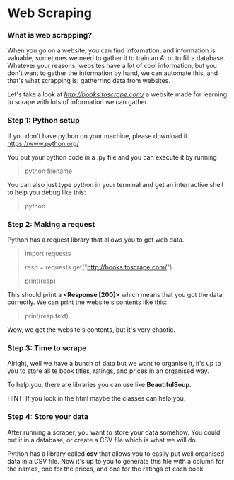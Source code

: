 # Web Scraping

### What is web scrapping?

When you go on a website, you can find information, and information is valuable, sometimes we need to gather it to train an AI or to fill a database. Whatever your reasons, websites have a lot of cool information, but you don't want to gather the information by hand, we can automate this, and that's what scrapping is: gatherring data from websites.

Let's take a look at *http://books.toscrape.com/* a website made for learning to scrape with lots of information we can gather.

### Step 1: Python setup

If you don't have python on your machine, please download it. https://www.python.org/

You put your python code in a .py file and you can execute it by running

> python filename

You can also just type python in your terminal and get an interractive shell to help you debug like this:

> python

### Step 2: Making a request

Python has a request library that allows you to get web data.

> import requests
>
> resp = requests.get("http://books.toscrape.com/")
>
> print(resp)

This should print a **<Response [200]>** which means that you got the data correctly. We can print the website's contents like this:

> print(resp.text)

Wow, we got the website's contents, but it's very chaotic.

### Step 3: Time to scrape

Alright, well we have a bunch of data but we want to organise it, it's up to you to store all te book titles, ratings, and prices in an organised way.

To help you, there are libraries you can use like **BeautifulSoup**.

HINT: If you look in the html maybe the classes can help you.

### Step 4: Store your data

After running a scraper, you want to store your data somehow. You could put it in a database, or create a CSV file which is what we will do.

Python has a library called **csv** that allows you to easily put well organised data in a CSV file. Now it's up to you to generate this file with a column for the names, one for the prices, and one for the ratings of each book.
